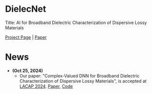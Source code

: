 # DielecNet
Title: AI for Broadband Dielectric Characterization of Dispersive Lossy Materials

[Project Page]() | [Paper]()

# News

* **(Oct 25, 2024)** 
  * Our paper: "Complex-Valued DNN for Broadband Dielectric Characterization of Dispersive Lossy Materials", is accepted at [LACAP 2024](https://lacap2024.org/). [Paper](), [Code](https://github.com/NuwanSriBandara/DielecNet/blob/main/notebooks/LACAP_implementation.ipynb)
